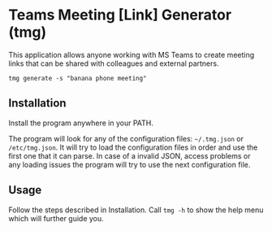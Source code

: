 # Teams Meeting [Link] Generator (tmg)

This application allows anyone working with MS Teams to create meeting links that can be shared with colleagues and external partners.

```
tmg generate -s "banana phone meeting"
```

## Installation

Install the program anywhere in your PATH.

The program will look for any of the configuration files: `~/.tmg.json` or `/etc/tmg.json`.
It will try to load the configuration files in order and use the first one that it can parse. 
In case of a invalid JSON, access problems or any loading issues the program will try to use the next configuration file.

## Usage

Follow the steps described in Installation.
Call `tmg -h` to show the help menu which will further guide you.
